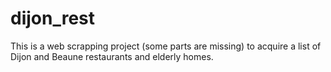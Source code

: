 # dijon_rest
This is a web scrapping project (some parts are missing) to acquire a list of Dijon and Beaune restaurants and elderly homes.
